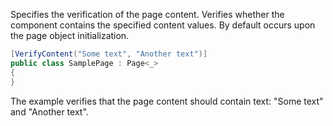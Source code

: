 Specifies the verification of the page content. Verifies whether the component contains the specified content values. By default occurs upon the page object initialization.

```cs
[VerifyContent("Some text", "Another text")]
public class SamplePage : Page<_>
{
}
```

The example verifies that the page content should contain text: "Some text" and "Another text".